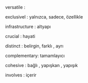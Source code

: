 versatile : 

exclusivel : yalnızca, sadece, özellikle

infrastructure  : altyapı

crucial : hayati

distinct : belirgin, farklı , ayrı 

complementary: tamamlayıcı 

 cohesive : bağlı , yapışkan , yapışık 


 involves : içerir